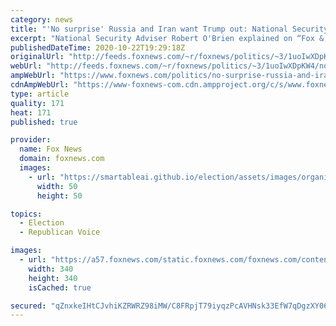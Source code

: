 ```yaml
---
category: news
title: "'No surprise' Russia and Iran want Trump out: National Security Adviser O'Brien"
excerpt: "National Security Adviser Robert O'Brien explained on “Fox & Friends” on Thursday why he believes Iran and Russia allegedly tried to interfere with the 2020 elections."
publishedDateTime: 2020-10-22T19:29:18Z
originalUrl: "http://feeds.foxnews.com/~r/foxnews/politics/~3/1uoIwXDpKW4/no-surprise-russia-and-iran-want-trump-out-national-security-adviser-obrien"
webUrl: "http://feeds.foxnews.com/~r/foxnews/politics/~3/1uoIwXDpKW4/no-surprise-russia-and-iran-want-trump-out-national-security-adviser-obrien"
ampWebUrl: "https://www.foxnews.com/politics/no-surprise-russia-and-iran-want-trump-out-national-security-adviser-obrien.amp"
cdnAmpWebUrl: "https://www-foxnews-com.cdn.ampproject.org/c/s/www.foxnews.com/politics/no-surprise-russia-and-iran-want-trump-out-national-security-adviser-obrien.amp"
type: article
quality: 171
heat: 171
published: true

provider:
  name: Fox News
  domain: foxnews.com
  images:
    - url: "https://smartableai.github.io/election/assets/images/organizations/foxnews.com-50x50.jpg"
      width: 50
      height: 50

topics:
  - Election
  - Republican Voice

images:
  - url: "https://a57.foxnews.com/static.foxnews.com/foxnews.com/content/uploads/2020/10/340/340/Talia-Kaplan.jpg?ve=1&tl=1"
    width: 340
    height: 340
    isCached: true

secured: "qZnxkeIHtCJvhiKZRWRZ98iMW/C8FRpjT79iyqzPcAVHNsk33EfW7qDgzXY06p+5K7W1nT0NRu98p9yekKDT3+hi8itbFMKcf4AvySZOcYWLbIC4ZuebE2h9bl4VfqA7fkEIhh7mqbO0df+wgapjJKbFrkptFXVn5Y5ydOcOD0EFJ/GawYSD6J8Y0tZIg3IJcGkuZv9Ge8xq8lfvLznkGKY93UBEjaLECCmqg81h3ptnKnrjRkjI1QoF4oixJNuUm1wSMFtFGTLixzwc/mpvCFR4uJQv1W2Z5uh465U9D4on1lzEmZoREvlH+ReIIL0NTlzDpFsIoRm9+qX2WUXrqvqOWoO87gMUJj/18DyDAqI=;lfG1bEq2+WatdHDXXjhmBQ=="
---
```


